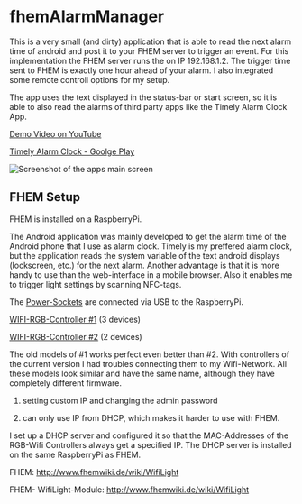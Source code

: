 # fhemAlarmManager
This is a very small (and dirty) application that is able to read the next alarm time of android and post it to your FHEM server to trigger an event.
For this implementation the FHEM server runs the on IP 192.168.1.2.
The trigger time sent to FHEM is exactly one hour ahead of your alarm.
I also integrated some remote controll options for my setup.

The app uses the text displayed in the status-bar or start screen,
so it is able to also read the alarms of third party apps like the Timely Alarm Clock App.

[Demo Video on YouTube](https://www.youtube.com/watch?v=SzFoZILu9mY)

[Timely Alarm Clock - Goolge Play](https://play.google.com/store/apps/details?id=ch.bitspin.timely)

![Screenshot of the apps main screen](https://github.com/napster2202/fhemAlarmManager/raw/master/emulatorshot.PNG "Screenshot of the apps main screen")


## FHEM Setup

FHEM is installed on a RaspberryPi.

The Android application was mainly developed to get the alarm time of the Android phone that I use as alarm clock. Timely is my preffered alarm clock, but the application reads the system variable of the text android displays (lockscreen, etc.) for the next alarm.
Another advantage is that it is more handy to use than the web-interface in a mobile browser. Also it enables me to trigger light settings by scanning NFC-tags.

The [Power-Sockets](http://amzn.to/2dC6brg) are connected via USB to the RaspberryPi. 

[WIFI-RGB-Controller #1](http://amzn.to/2dDWusQ) (3 devices)

[WIFI-RGB-Controller #2](http://amzn.to/2e24NS3) (2 devices)

The old models of #1 works perfect even better than #2. With controllers of the current version I had troubles connecting them to my Wifi-Network. All these models look similar and have the same name, although they have completely different firmware.

1. setting custom IP and changing the admin password

2. can only use IP from DHCP, which makes it harder to use with FHEM.

I set up a DHCP server and configured it so that the MAC-Addresses of the RGB-Wifi Controllers always get a specified IP. The DHCP server is installed on the same RaspberryPi as FHEM.

FHEM: http://www.fhemwiki.de/wiki/WifiLight

FHEM- WifiLight-Module: http://www.fhemwiki.de/wiki/WifiLight
